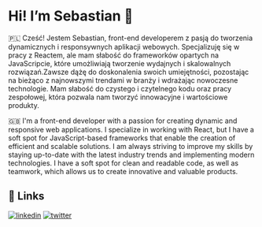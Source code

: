 # Hi! I’m Sebastian 👋

🇵🇱 Cześć! Jestem Sebastian, front-end developerem z pasją do tworzenia dynamicznych i responsywnych aplikacji webowych. Specjalizuję się w pracy z Reactem, ale mam słabość do frameworków opartych na JavaScripcie, które umożliwiają tworzenie wydajnych i skalowalnych rozwiązań.Zawsze dążę do doskonalenia swoich umiejętności, pozostając na bieżąco z najnowszymi trendami w branży i wdrażając nowoczesne technologie. Mam słabość do czystego i czytelnego kodu oraz pracy zespołowej, która pozwala nam tworzyć innowacyjne i wartościowe produkty.

🇬🇧 I'm a front-end developer with a passion for creating dynamic and responsive web applications. I specialize in working with React, but I have a soft spot for JavaScript-based frameworks that enable the creation of efficient and scalable solutions.
I am always striving to improve my skills by staying up-to-date with the latest industry trends and implementing modern technologies. I have a soft spot for clean and readable code, as well as teamwork, which allows us to create innovative and valuable products.

## 🔗 Links
[![linkedin](https://img.shields.io/badge/linkedin-0A66C2?style=for-the-badge&logo=linkedin&logoColor=white)](https://www.linkedin.com/in/sebastian-cwirko/)    [![twitter](https://img.shields.io/badge/twitter-1DA1F2?style=for-the-badge&logo=twitter&logoColor=white)](https://x.com/CwirkoSebastian)


